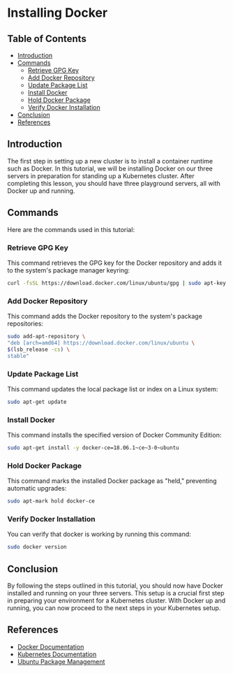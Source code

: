 
# Installing Docker

## Table of Contents

- [Introduction](#introduction)
- [Commands](#commands)
    - [Retrieve GPG Key](#retrieve-gpg-key)
    - [Add Docker Repository](#add-docker-repository)
    - [Update Package List](#update-package-list)
    - [Install Docker](#install-docker)
    - [Hold Docker Package](#hold-docker-package)
    - [Verify Docker Installation](#verify-docker-installation)
- [Conclusion](#conclusion)
- [References](#references)

## Introduction

The first step in setting up a new cluster is to install a container runtime such as Docker. In this tutorial, we will be installing Docker on our three servers in preparation for standing up a Kubernetes cluster. After completing this lesson, you should have three playground servers, all with Docker up and running.

## Commands

Here are the commands used in this tutorial:

### Retrieve GPG Key

This command retrieves the GPG key for the Docker repository and adds it to the system's package manager keyring:

```bash
curl -fsSL https://download.docker.com/linux/ubuntu/gpg | sudo apt-key add -
```

### Add Docker Repository

This command adds the Docker repository to the system's package repositories:

```bash
sudo add-apt-repository \
"deb [arch=amd64] https://download.docker.com/linux/ubuntu \
$(lsb_release -cs) \
stable"
```

### Update Package List

This command updates the local package list or index on a Linux system:

```bash
sudo apt-get update
```

### Install Docker

This command installs the specified version of Docker Community Edition:

```bash
sudo apt-get install -y docker-ce=18.06.1~ce~3-0~ubuntu
```
### Hold Docker Package

This command marks the installed Docker package as "held," preventing automatic upgrades:

```bash
sudo apt-mark hold docker-ce
```

### Verify Docker Installation

You can verify that docker is working by running this command:

```bash
sudo docker version
```

## Conclusion

By following the steps outlined in this tutorial, you should now have Docker installed and running on your three servers. This setup is a crucial first step in preparing your environment for a Kubernetes cluster. With Docker up and running, you can now proceed to the next steps in your Kubernetes setup.

## References

- [Docker Documentation](https://docs.docker.com/)
- [Kubernetes Documentation](https://kubernetes.io/docs/)
- [Ubuntu Package Management](https://help.ubuntu.com/community/AptGet/Howto)
